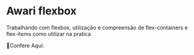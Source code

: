 # Awari flexbox #

Trabalhando com flexbox, utilização e compreensão de flex-containers e flex-items como utilizar na pratica

:pushpin:Confere Aqui:
